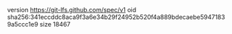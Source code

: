 version https://git-lfs.github.com/spec/v1
oid sha256:341eccddc8aca9f3a6e34b29f24952b520f4a889bdecaebe59471839a5ccc1e9
size 18467
